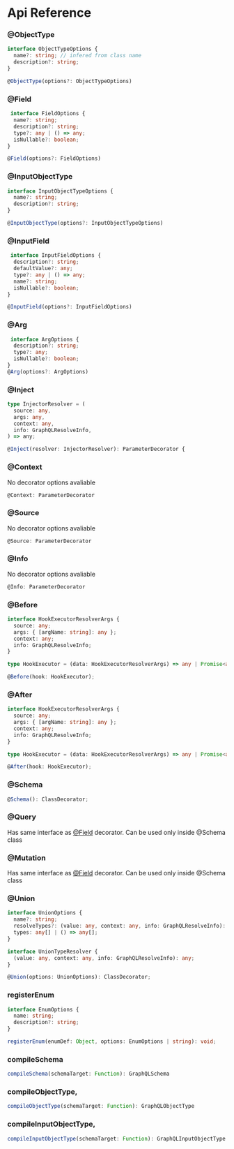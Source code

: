# Api Reference

### @ObjectType

```typescript
interface ObjectTypeOptions {
  name?: string; // infered from class name
  description?: string;
}

@ObjectType(options?: ObjectTypeOptions)
```

### @Field

```typescript
 interface FieldOptions {
  name?: string;
  description?: string;
  type?: any | () => any;
  isNullable?: boolean;
}

@Field(options?: FieldOptions)
```

### @InputObjectType

```typescript
interface InputObjectTypeOptions {
  name?: string;
  description?: string;
}

@InputObjectType(options?: InputObjectTypeOptions)
```

### @InputField

```typescript
 interface InputFieldOptions {
  description?: string;
  defaultValue?: any;
  type?: any | () => any;
  name?: string;
  isNullable?: boolean;
}

@InputField(options?: InputFieldOptions)
```

### @Arg

```typescript
 interface ArgOptions {
  description?: string;
  type?: any;
  isNullable?: boolean;
}
@Arg(options?: ArgOptions)
```

### @Inject

```typescript
type InjectorResolver = (
  source: any,
  args: any,
  context: any,
  info: GraphQLResolveInfo,
) => any;

@Inject(resolver: InjectorResolver): ParameterDecorator {
```

### @Context

No decorator options avaliable

```typescript
@Context: ParameterDecorator
```

### @Source

No decorator options avaliable

```typescript
@Source: ParameterDecorator
```

### @Info

No decorator options avaliable

```typescript
@Info: ParameterDecorator
```

### @Before

```typescript
interface HookExecutorResolverArgs {
  source: any;
  args: { [argName: string]: any };
  context: any;
  info: GraphQLResolveInfo;
}

type HookExecutor = (data: HookExecutorResolverArgs) => any | Promise<any>;

@Before(hook: HookExecutor);
```

### @After

```typescript
interface HookExecutorResolverArgs {
  source: any;
  args: { [argName: string]: any };
  context: any;
  info: GraphQLResolveInfo;
}

type HookExecutor = (data: HookExecutorResolverArgs) => any | Promise<any>;

@After(hook: HookExecutor);
```

### @Schema

```typescript
@Schema(): ClassDecorator;
```

### @Query

Has same interface as [@Field](#field) decorator. Can be used only inside @Schema class

### @Mutation

Has same interface as [@Field](#field) decorator. Can be used only inside @Schema class

### @Union

```typescript
interface UnionOptions {
  name?: string;
  resolveTypes?: (value: any, context: any, info: GraphQLResolveInfo): any; // must return type resolvable to one of defined in `types` option
  types: any[] | () => any[];
}

interface UnionTypeResolver {
  (value: any, context: any, info: GraphQLResolveInfo): any;
}

@Union(options: UnionOptions): ClassDecorator;
```

### registerEnum

```typescript
interface EnumOptions {
  name: string;
  description?: string;
}

registerEnum(enumDef: Object, options: EnumOptions | string): void;
```

### compileSchema

```typescript
compileSchema(schemaTarget: Function): GraphQLSchema
```

### compileObjectType,

```typescript
compileObjectType(schemaTarget: Function): GraphQLObjectType
```

### compileInputObjectType,

```typescript
compileInputObjectType(schemaTarget: Function): GraphQLInputObjectType
```
